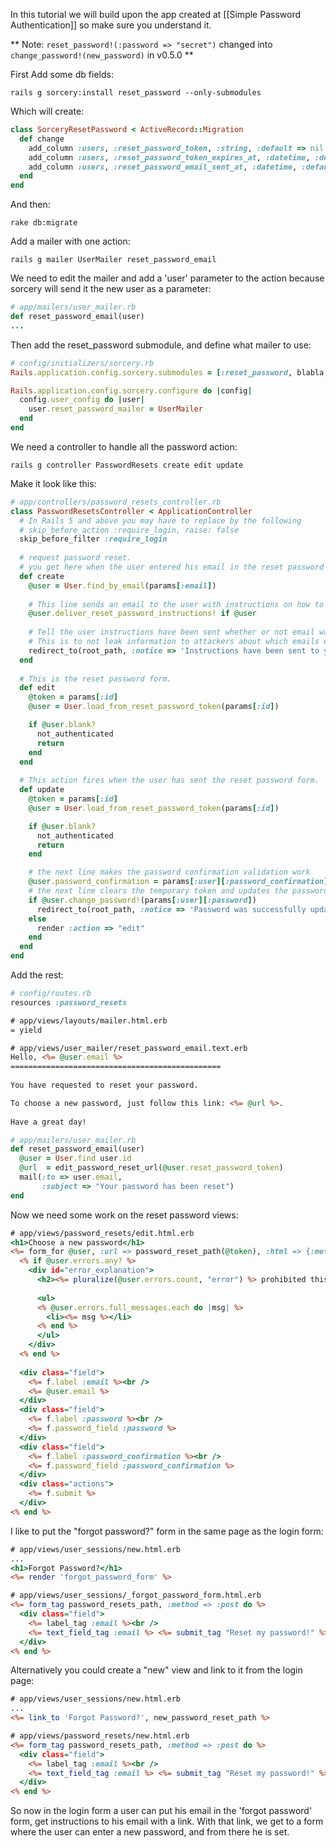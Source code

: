 In this tutorial we will build upon the app created at [[Simple Password Authentication]] so make sure you understand it.

** Note: `reset_password!(:password => "secret")` changed into `change_password!(new_password)` in v0.5.0 **

First Add some db fields:

    rails g sorcery:install reset_password --only-submodules

Which will create:

```ruby
class SorceryResetPassword < ActiveRecord::Migration
  def change
    add_column :users, :reset_password_token, :string, :default => nil
    add_column :users, :reset_password_token_expires_at, :datetime, :default => nil
    add_column :users, :reset_password_email_sent_at, :datetime, :default => nil
  end
end
```

And then:

    rake db:migrate


Add a mailer with one action:

    rails g mailer UserMailer reset_password_email

We need to edit the mailer and add a 'user' parameter to the action because sorcery will send it the new user as a parameter:

```ruby
# app/mailers/user_mailer.rb
def reset_password_email(user)
...
```

Then add the reset_password submodule, and define what mailer to use:

```ruby
# config/initializers/sorcery.rb
Rails.application.config.sorcery.submodules = [:reset_password, blabla, blablu, ...]

Rails.application.config.sorcery.configure do |config|
  config.user_config do |user|
    user.reset_password_mailer = UserMailer
  end
end
```

We need a controller to handle all the password action:

    rails g controller PasswordResets create edit update

Make it look like this:

```ruby
# app/controllers/password_resets_controller.rb
class PasswordResetsController < ApplicationController
  # In Rails 5 and above you may have to replace by the following
  # skip_before_action :require_login, raise: false
  skip_before_filter :require_login
    
  # request password reset.
  # you get here when the user entered his email in the reset password form and submitted it.
  def create 
    @user = User.find_by_email(params[:email])
        
    # This line sends an email to the user with instructions on how to reset their password (a url with a random token)
    @user.deliver_reset_password_instructions! if @user
        
    # Tell the user instructions have been sent whether or not email was found.
    # This is to not leak information to attackers about which emails exist in the system.
    redirect_to(root_path, :notice => 'Instructions have been sent to your email.')
  end
    
  # This is the reset password form.
  def edit
    @token = params[:id]
    @user = User.load_from_reset_password_token(params[:id])

    if @user.blank?
      not_authenticated
      return
    end
  end
      
  # This action fires when the user has sent the reset password form.
  def update
    @token = params[:id]
    @user = User.load_from_reset_password_token(params[:id])

    if @user.blank?
      not_authenticated
      return
    end

    # the next line makes the password confirmation validation work
    @user.password_confirmation = params[:user][:password_confirmation]
    # the next line clears the temporary token and updates the password
    if @user.change_password!(params[:user][:password])
      redirect_to(root_path, :notice => 'Password was successfully updated.')
    else
      render :action => "edit"
    end
  end
end
```

Add the rest:

```ruby
# config/routes.rb
resources :password_resets
```

```rhtml
# app/views/layouts/mailer.html.erb
= yield
```

```rhtml
# app/views/user_mailer/reset_password_email.text.erb
Hello, <%= @user.email %>
===============================================
 
You have requested to reset your password.

To choose a new password, just follow this link: <%= @url %>.
 
Have a great day!
```

```ruby
# app/mailers/user_mailer.rb
def reset_password_email(user)
  @user = User.find user.id
  @url  = edit_password_reset_url(@user.reset_password_token)
  mail(:to => user.email,
       :subject => "Your password has been reset")
end
```

Now we need some work on the reset password views:

```rhtml
# app/views/password_resets/edit.html.erb
<h1>Choose a new password</h1>
<%= form_for @user, :url => password_reset_path(@token), :html => {:method => :put} do |f| %>
  <% if @user.errors.any? %>
    <div id="error_explanation">
      <h2><%= pluralize(@user.errors.count, "error") %> prohibited this user from being saved:</h2>
    
      <ul>
      <% @user.errors.full_messages.each do |msg| %>
        <li><%= msg %></li>
      <% end %>
      </ul>
    </div>
  <% end %>
    
  <div class="field">
    <%= f.label :email %><br />
    <%= @user.email %>
  </div>
  <div class="field">
    <%= f.label :password %><br />
    <%= f.password_field :password %>
  </div>
  <div class="field">
    <%= f.label :password_confirmation %><br />
    <%= f.password_field :password_confirmation %>
  </div>
  <div class="actions">
    <%= f.submit %>
  </div>
<% end %>
```

I like to put the "forgot password?" form in the same page as the login form:

```rhtml
# app/views/user_sessions/new.html.erb
...
<h1>Forgot Password?</h1>
<%= render 'forgot_password_form' %>
```

```rhtml
# app/views/user_sessions/_forgot_password_form.html.erb
<%= form_tag password_resets_path, :method => :post do %>
  <div class="field">
    <%= label_tag :email %><br />
    <%= text_field_tag :email %> <%= submit_tag "Reset my password!" %>
  </div>
<% end %>
```

Alternatively you could create a "new" view and link to it from the login page:

```rhtml
# app/views/user_sessions/new.html.erb
...
<%= link_to 'Forgot Password?', new_password_reset_path %>
```

```rhtml
# app/views/password_resets/new.html.erb
<%= form_tag password_resets_path, :method => :post do %>
  <div class="field">
    <%= label_tag :email %><br />
    <%= text_field_tag :email %> <%= submit_tag "Reset my password!" %>
  </div>
<% end %>
```

So now in the login form a user can put his email in the 'forgot password' form, get instructions to his email with a link. With that link, we get to a form where the user can enter a new password, and from there he is set.